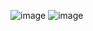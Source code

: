 ![image](https://github.com/zakaria0101echifaouy/Linux-Shell-HackerRank/assets/108145379/8ceb19ea-9fbe-4e46-b6ba-0b47da1ab617)
![image](https://github.com/zakaria0101echifaouy/Linux-Shell-HackerRank/assets/108145379/23192941-4575-4375-87a3-0814bca71316)
